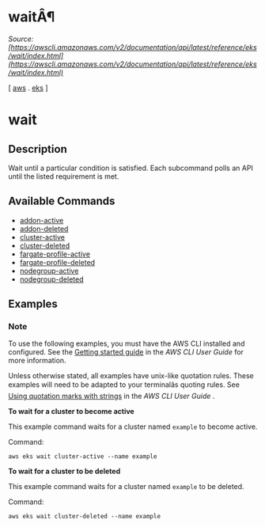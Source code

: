 # waitÂ¶

*Source: [https://awscli.amazonaws.com/v2/documentation/api/latest/reference/eks/wait/index.html](https://awscli.amazonaws.com/v2/documentation/api/latest/reference/eks/wait/index.html)*

[ [aws](https://awscli.amazonaws.com/v2/documentation/api/latest/reference/index.html#cli-aws) . [eks](https://awscli.amazonaws.com/v2/documentation/api/latest/reference/eks/index.html#cli-aws-eks) ]

# wait

## Description

Wait until a particular condition is satisfied. Each subcommand polls an API until the listed requirement is met.

## Available Commands

- [addon-active](https://awscli.amazonaws.com/v2/documentation/api/latest/reference/eks/wait/addon-active.html)
- [addon-deleted](https://awscli.amazonaws.com/v2/documentation/api/latest/reference/eks/wait/addon-deleted.html)
- [cluster-active](https://awscli.amazonaws.com/v2/documentation/api/latest/reference/eks/wait/cluster-active.html)
- [cluster-deleted](https://awscli.amazonaws.com/v2/documentation/api/latest/reference/eks/wait/cluster-deleted.html)
- [fargate-profile-active](https://awscli.amazonaws.com/v2/documentation/api/latest/reference/eks/wait/fargate-profile-active.html)
- [fargate-profile-deleted](https://awscli.amazonaws.com/v2/documentation/api/latest/reference/eks/wait/fargate-profile-deleted.html)
- [nodegroup-active](https://awscli.amazonaws.com/v2/documentation/api/latest/reference/eks/wait/nodegroup-active.html)
- [nodegroup-deleted](https://awscli.amazonaws.com/v2/documentation/api/latest/reference/eks/wait/nodegroup-deleted.html)

## Examples

### Note

To use the following examples, you must have the AWS CLI installed and configured. See the [Getting started guide](https://docs.aws.amazon.com/cli/latest/userguide/cli-chap-getting-started.html) in the *AWS CLI User Guide* for more information.

Unless otherwise stated, all examples have unix-like quotation rules. These examples will need to be adapted to your terminalâs quoting rules. See [Using quotation marks with strings](https://docs.aws.amazon.com/cli/latest/userguide/cli-usage-parameters-quoting-strings.html) in the *AWS CLI User Guide* .

**To wait for a cluster to become active**

This example command waits for a cluster named `example` to become active.

Command:

```
aws eks wait cluster-active --name example
```

**To wait for a cluster to be deleted**

This example command waits for a cluster named `example` to be deleted.

Command:

```
aws eks wait cluster-deleted --name example
```